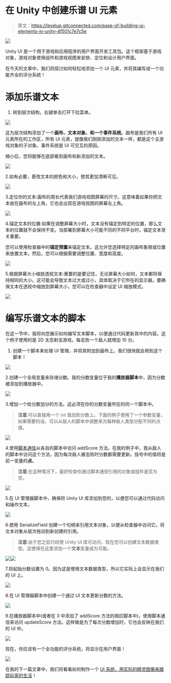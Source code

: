 # 在 Unity 中创建乐谱 UI 元素

> 原文：<https://levelup.gitconnected.com/ease-of-building-ui-elements-in-unity-4f501c7e7c5e>

![](img/11c54376c6824f08f762112a73f01f27.png)

Unity UI 是一个用于游戏和应用程序的用户界面开发工具包。这个框架基于游戏对象，游戏对象使用组件和游戏视图来安排、定位和设计用户界面。

在今天的文章中，我们将探讨如何轻松地添加一个 UI 元素，并将其编写成一个功能齐全的评分系统！

# 添加乐谱文本

1.  转到层次结构，右键单击打开下拉菜单。

![](img/b4021f1ebebd46fbfa5706dee0f25064.png)

这为层次结构添加了一个**画布、**文本对象、和一个**事件系统**。画布是我们所有 UI 元素所在的工作区，所有 UI 元素，就像我们刚刚添加的文本一样，都是这个主游戏对象的子对象。事件系统是 UI 可交互的原因。

缩小后，您将能够在底部看到画布和新添加的文本。

![](img/5d009a32b76e93f3321d7d07d785f935.png)

2.如有必要，更改文本的颜色和大小，使其更加清晰可见。

![](img/3ac2e702a0c24a20ad77b54975beca5b.png)

3.定位你的文本:画布的周长代表我们游戏视图屏幕的尺寸。这意味着如果你把文本放在画布的左上角，它也会出现在游戏视图的屏幕左上角。

![](img/c1cd80462746a8b14c0550a2256cb286.png)

4.锚定文本的位置:如果在调整屏幕大小时，文本没有锚定到特定的位置，那么文本的位置就不会保持不变。当部署到屏幕大小可能不同的不同平台时，锚定文本至关重要。

您可以使用检查器中的**锚定预置**来锚定文本。这允许您选择特定的画布象限或位置来放置文本。然后，您可以根据需要调整位置、宽度和高度。

![](img/d6cab6f02b6288d4fb877a732202b361.png)

5.根据屏幕大小缩放透视文本:重要的是要记住，无论屏幕大小如何，文本都将保持相同的大小。这可能会导致文本过大或过小，具体取决于它所在的显示器。要确保文本在透视中缩放到屏幕大小，您可以在检查器中设定 UI 缩放模式。

![](img/eebf87d89f9e96929d37f91419c81dee.png)

# 编写乐谱文本的脚本

在这一节中，我将向您展示如何编写文本脚本，以便通过代码更新其中的内容。这个例子使用的是 2D 太空射击游戏，每击败一个敌人就增加 10 分。

1.  创建一个脚本来处理 UI 管理，并将其附加到画布上。我们很快就会用到这个脚本！

![](img/069ff558eee859b291db25556acd7794.png)

2.创建一个全局变量来存储分数。我的分数变量位于我的**播放器脚本**中，因为分数被添加到播放器中。

![](img/53efec3cd33668d299e1af418d169f53.png)

3.增加一个给分数加分的方法。这必须在你的分数变量所在的同一个脚本中。

> **注意**:可以直接用一个 int 值加到分数上。下面的例子使用了一个参数变量，如果需要的话，可以从敌人的脚本中调整来为每种敌人类型分配不同的点值。

![](img/359a501953c80fcbaf892988dec113c4.png)

4.使用[脚本通信](https://medium.com/codex/script-communication-in-unity-using-getcomponent-ca4444bfec6)从各自的脚本中访问 addScore 方法。在我的例子中，我从敌人的脚本中访问这个方法，因为每次敌人被击败时分数都需要更新。括号中的值将是前一变量的**点**。

> **注意**:在这种情况下，最好检查你通过脚本通信引用的对象或组件是否为空。

![](img/fbd1d368d304b99f01ad1e1b09bc789e.png)

5.在 UI 管理器脚本中，确保将 Unity UI 库添加到您的，以便您可以通过代码访问和操作文本。

![](img/5b1f3776bc39e562df8b798956116b4f.png)

6.使用 SerializeField 创建一个句柄来引用文本对象，以便从检查器中访问它。将文本对象从层次拖动到新创建的引用。

> **注意**:由于您之前已经使 Unity UI 库可访问，现在您可以创建文本数据类型。这使得在这里添加一个**文本**变量成为可能。

![](img/73952b92ff25c55cf04bfe627b4391d4.png)![](img/e0e45769273a9bccd8a62fc71c06cbad.png)

7.将起始分数设置为 0。因为这是使用文本数据类型，所以它实际上会显示在我们的 UI 上。

![](img/d4d7a47b0633a6bbf683310f8bb97d69.png)

8.在 UI 管理器脚本中创建一个通过 UI 文本更新分数的方法。

![](img/c846631e936c2275794ffea9529b5cf8.png)

9.在播放器脚本中(或者在 3 中添加了 addScore 方法的相应脚本中)，使用脚本通信来访问 updateScore 方法。这样做是为了每次分数增加时，它也会反映在我们的 UI 中。

![](img/c63d99d72f17ea342ca38b8e245aa524.png)

现在，你应该有一个全功能的评分系统，将显示在用户界面！

![](img/d15caf6a458a6f37898b50f06d1486e0.png)

在我的下一篇文章中，我们将看看如何制作一个 [UI 系统，用实际的精灵图像来跟踪玩家的生活](https://medium.com/codex/creating-a-lives-counter-ui-element-in-unity-9d48b485555e)！